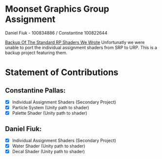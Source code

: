 # Moonset Graphics Group Assignment
 Daniel Fiuk - 100834886 / Constantine 100822644

[Backup Of The Standard RP Shaders We Wrote](https://github.com/ShockWaveGamer/Group-Assignment-Back-Up.git)
Unfortunatly we were unable to port the individual assignment shaders from SRP to URP. This is a backup project featuring them.

# Statement of Contributions
## Constantine Pallas:
- [x] Individual Assignment Shaders (Secondary Project)
- [x] Particle System  (Unity path to shader)
- [x] Palette Shader  (Unity path to shader)
## Daniel Fiuk:
- [x] Individual Assignment Shaders (Secondary Project)
- [x] Water Shader  (Unity path to shader)
- [x] Decal Shader  (Unity path to shader)
